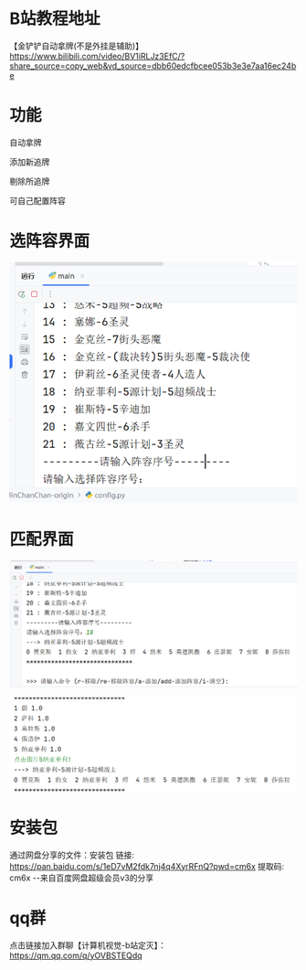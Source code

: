 # B站教程地址

【金铲铲自动拿牌(不是外挂是辅助)】 https://www.bilibili.com/video/BV1iRLJz3EfC/?share_source=copy_web&vd_source=dbb60edcfbcee053b3e3e7aa16ec24be

# 功能

自动拿牌

添加新追牌

剔除所追牌

可自己配置阵容

# 选阵容界面

![哈哈哈](https://raw.githubusercontent.com/jusway/CV_JinChanChan/refs/heads/main/img/%E9%80%89%E9%98%B5%E5%AE%B9%E7%95%8C%E9%9D%A2.png)

# 匹配界面

![](https://raw.githubusercontent.com/jusway/CV_JinChanChan/refs/heads/main/img/%E5%8C%B9%E9%85%8D%E7%95%8C%E9%9D%A2.png)

![](https://raw.githubusercontent.com/jusway/CV_JinChanChan/refs/heads/main/img/%E6%8B%BF%E7%89%8C.png)



# 安装包

通过网盘分享的文件：安装包
链接: https://pan.baidu.com/s/1eD7vM2fdk7nj4q4XyrRFnQ?pwd=cm6x 提取码: cm6x 
--来自百度网盘超级会员v3的分享

# qq群

点击链接加入群聊【计算机视觉-b站定灭】：https://qm.qq.com/q/yOVBSTEQdq